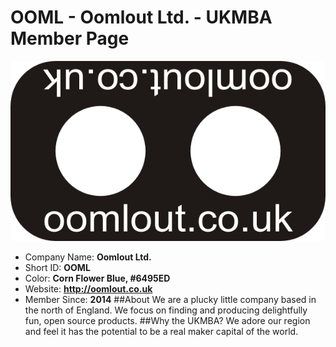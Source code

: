 OOML - Oomlout Ltd. - UKMBA Member Page
======================================
![logo](UKMBA-OOML-Logo-600.png)
* Company Name: <b>Oomlout Ltd. </b>
* Short ID: <b>OOML</b> 
* Color: <b>Corn Flower Blue, #6495ED</b>
* Website: <b><a href="">http://oomlout.co.uk</a></b>
* Member Since: <b>2014</b>
 ##About
We are a plucky little company based in the north of England. We focus on finding and producing delightfully fun, open source products.
 ##Why the UKMBA?
We adore our region and feel it has the potential to be a real maker capital of the world.
